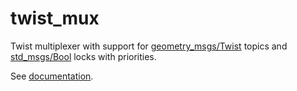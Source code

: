 twist_mux
=========

Twist multiplexer with support for [geometry_msgs/Twist](http://docs.ros.org/api/geometry_msgs/html/msg/Twist.html) topics and [std_msgs/Bool](http://docs.ros.org/api/std_msgs/html/msg/Bool.html) locks with priorities.

See [documentation](http://wiki.ros.org/twist_mux).
